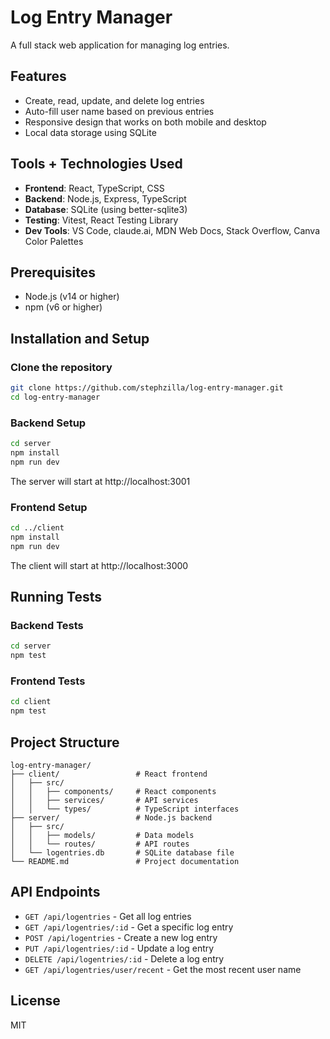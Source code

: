 # Log Entry Manager

A full stack web application for managing log entries.

## Features

- Create, read, update, and delete log entries
- Auto-fill user name based on previous entries
- Responsive design that works on both mobile and desktop
- Local data storage using SQLite

## Tools + Technologies Used

- **Frontend**: React, TypeScript, CSS
- **Backend**: Node.js, Express, TypeScript
- **Database**: SQLite (using better-sqlite3)
- **Testing**: Vitest, React Testing Library
- **Dev Tools**: VS Code, claude.ai, MDN Web Docs, Stack Overflow, Canva Color Palettes

## Prerequisites

- Node.js (v14 or higher)
- npm (v6 or higher)

## Installation and Setup

### Clone the repository

```bash
git clone https://github.com/stephzilla/log-entry-manager.git
cd log-entry-manager
```

### Backend Setup

```bash
cd server
npm install
npm run dev
```

The server will start at http://localhost:3001

### Frontend Setup

```bash
cd ../client
npm install
npm run dev
```

The client will start at http://localhost:3000

## Running Tests

### Backend Tests

```bash
cd server
npm test
```

### Frontend Tests

```bash
cd client
npm test
```

## Project Structure

```
log-entry-manager/
├── client/                 # React frontend
│   ├── src/
│   │   ├── components/     # React components
│   │   ├── services/       # API services
│   │   └── types/          # TypeScript interfaces
├── server/                 # Node.js backend
│   ├── src/
│   │   ├── models/         # Data models
│   │   └── routes/         # API routes
│   └── logentries.db       # SQLite database file
└── README.md               # Project documentation
```

## API Endpoints

- `GET /api/logentries` - Get all log entries
- `GET /api/logentries/:id` - Get a specific log entry
- `POST /api/logentries` - Create a new log entry
- `PUT /api/logentries/:id` - Update a log entry
- `DELETE /api/logentries/:id` - Delete a log entry
- `GET /api/logentries/user/recent` - Get the most recent user name

## License

MIT